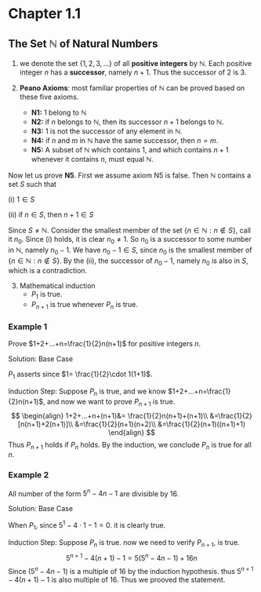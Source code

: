 # Chapter 1.1

## The Set $\mathbb{N}$ of Natural Numbers

1. we denote the set $\{1,2,3,...\}$ of all **positive integers** by $\mathbb{N}$. Each positive integer $n$ has a **successor**, namely $n+1$. Thus the successor of 2 is 3. 

   

2. **Peano Axioms**: most familiar properties of $\mathbb{N}$ can be proved based on these five axioms.

   - **N1:**  1 belong to $\mathbb{N}$
   - **N2:** if $n$ belongs to $\mathbb{N}$, then its successor $n+1$ belongs to $\mathbb{N}$.
   - **N3:** 1 is not the successor of any element in $\mathbb{N}$.
   - **N4:** if $n$ and $m$ in $\mathbb{N}$ have the same successor, then $n=m$.
   - **N5:** A subset of $\mathbb{N}$ which contains 1, and which contains $n+1$ whenever it contains $n$, must equal $\mathbb{N}$.

Now let us prove **N5**. First we assume axiom N5 is false. Then $\mathbb{N}$ contains a set $S$ such that

(i) $1 \in S$

(ii) if $n\in S$, then $n+1\in S$

Since $S\neq \mathbb{N}$. Consider the smallest member of the set $\{n\in \mathbb{N}: n\notin S\},$ call it $n_0$. Since (i) holds, it is clear $n_0 \neq 1$. So $n_0$ is a successor to some number in $\mathbb{N}$, namely $n_0-1$. We have $n_0-1 \in S$, since $n_0$ is the smallest member of $\{n\in \mathbb{N}: n\notin S\}.$ By the (ii), the successor of $n_0-1$, namely $n_0$ is also in $S$, which is a contradiction.



3. Mathematical induction
   - $P_1$ is true.
   - $P_{n+1}$ is true whenever $P_n$ is true.

### Example 1

Prove $1+2+...+n=\frac{1}{2}n(n+1)$ for positive integers $n.$

Solution: Base Case 

$P_1$ asserts since $1= \frac{1}{2}\cdot 1(1+1)$. 

Induction Step: Suppose $P_n$ is true, and we know $1+2+...+n=\frac{1}{2}n(n+1)$, and now we want to prove $P_{n+1}$ is true.
$$
\begin{align}
1+2+...+n+(n+1)&= \frac{1}{2}n(n+1)+(n+1)\\
&=\frac{1}{2}[n(n+1)+2(n+1)]\\
&=\frac{1}{2}(n+1)(n+2)\\
&=\frac{1}{2}(n+1)((n+1)+1)
\end{align}
$$
Thus $P_{n+1}$ holds if $P_n$ holds. By the induction, we conclude $P_n$ is true for all $n$.



### Example 2

All number of the form $5^n-4n-1$ are divisible by 16.

Solution: Base Case

When $P_1$, since $5^1-4\cdot1-1=0$. it is clearly true. 

Induction Step: Suppose $P_n$ is true. now we need to verify $P_{n+1}$, is true.
$$
5^{n+1}-4(n+1)-1=5\left(5^{n}-4 n-1\right)+16 n
$$
Since $\left(5^{n}-4 n-1\right)$ is a multiple of 16 by the induction hypothesis. thus  $5^{n+1}-4(n+1)-1$ is also multiple of 16. Thus we prooved the statement. 



